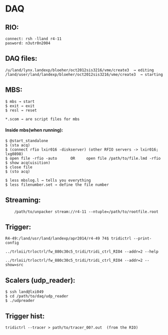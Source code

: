 # DAQ

## RIO:

	connect: rsh -lland r4-11
	pasword: n3utr0n2004


## DAQ files:

	/u/land/lynx.landexp/bloeher/oct2012sis3216/vme/create3  → editing
	/land/user/land/landexp/bloeher/oct2012sis3216/vme/create3	→ starting


## MBS:

	$ mbs → start
	$ exit → exit
	$ resl → reset

	*.scom → are script files for mbs

#### Inside mbs(when running):

	$ @start_standalone
	$ (sta acq)
	$ (connect rfio lxir016 -diskserver) (other RFIO servers -> lxir016; lxg0898)
	$ open file -rfio -auto		 OR		open file /path/to/file.lmd -rfio
	$ show acq(uisition)
	$ close file
	$ (sto acq)

	$ less mbslog.l → tells you everything
	$ less filenumber.set → define the file number

## Streaming:

		/path/to/unpacker stream://r4-11 --ntuple=/path/to/rootfile.root

## Trigger:

	R4-49:/land/usr/land/landexp/apr2014/r4-49 74$ tridictrl --print-config

	../trloii/trloctrl/fw_880c30c5_tridi/tridi_ctrl_RIO4 --addr=2 --help

	../trloii/trloctrl/fw_880c30c5_tridi/tridi_ctrl_RIO4 --addr=2 --show=src

## Scalers (udp_reader):

	$ ssh land@lxi049
	$ cd /path/to/daq/udp_reader
	$ ./udpreader

## Trigger hist:

	tridictrl --tracer > path/to/tracer_00?.out  (from the RIO)


